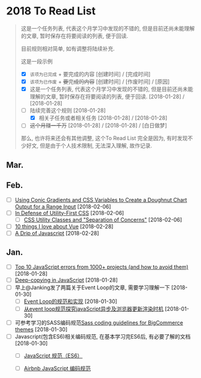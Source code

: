 # 2018 To Read List

> 这是一个任务列表, 代表这个月学习中发现的不错的, 但是目前还尚未能理解的文章, 暂时保存在将要阅读的列表, 便于回读.
>
> 目前规则相对简单, 如有调整将陆续补充.
>
> 这是一段示例
>
> * [x] `该项为已完成` + 要完成的内容 [创建时间] / [完成时间]
> * [x] `该项为已作废` + ~~要完成的内容~~ [创建时间] / [作废时间] / [原因]
> * [x] 这是一个任务列表, 代表这个月学习中发现的不错的, 但是目前还尚未能理解的文章, 暂时保存在将要阅读的列表, 便于回读. [2018-01-28] / [2018-01-28]
> * [ ] 陆续完善这个规则 [2018-01-28]
>   * [x] 相关子任务或者相关任务 [2018-01-28] / [2018-01-28]
> * [ ] ~~这个月赚一千万~~ [2018-01-28] / [2018-01-28] / [白日做梦]
>
> 那么, 也许将来还会有其他调整, 这个To Read List 完全是因为, 有时发现不少好文, 但是由于个人技术限制, 无法深入理解, 故作记录.

## Mar.



## Feb.

* [ ] [Using Conic Gradients and CSS Variables to Create a Doughnut Chart Output for a Range Input](https://css-tricks.com/using-conic-gradients-css-variables-create-doughnut-chart-output-range-input/) [2018-02-06]
* [ ] [In Defense of Utility-First CSS](https://frontstuff.io/in-defense-of-utility-first-css) [2018-02-06]
  * [ ] [CSS Utility Classes and "Separation of Concerns"](https://adamwathan.me/css-utility-classes-and-separation-of-concerns/) [2018-02-06]
* [ ] [10 things I love about Vue](https://medium.com/@dalaidunc/10-things-i-love-about-vue-505886ddaff2) [2018-02-28]
* [ ] [A Drip of Javascript](http://adripofjavascript.com/archive.html) [2018-02-28]

## Jan.

* [ ] [Top 10 JavaScript errors from 1000+ projects (and how to avoid them)](https://rollbar.com/blog/top-10-javascript-errors/) [2018-01-28]
* [ ] [Deep-copying in JavaScript](http://dassur.ma/things/deep-copy/) [2018-01-28]
* [ ] 早上@Janking发了两篇关于Event Loop的文章, 需要学习理解一下 [2018-01-30]
  * [ ] [Event Loop的规范和实现](https://juejin.im/post/5a6155126fb9a01cb64edb45) [2018-01-30]
  * [ ] [从event loop规范探究javaScript异步及浏览器更新渲染时机](https://github.com/aooy/blog/issues/5) [2018-01-30]
* [ ] 可参考学习的SASS编码规范[Sass coding guidelines for BigCommerce themes](https://github.com/bigcommerce/sass-style-guide) [2018-01-30]
* [ ] Javascript(包含ES6)相关编码规范, 在基本学习完ES6后, 有必要了解的文档  [2018-01-30]
  * [ ] [JavaScript 规范（ES6）](http://bubkoo.com/2015/04/05/javascript-style-guide/)
  * [ ] [Airbnb JavaScript 编码规范](https://github.com/yuche/javascript)


 